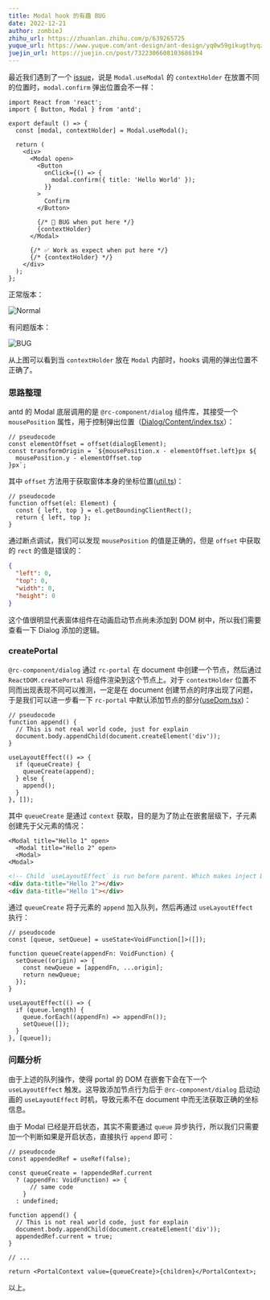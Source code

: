 ```yaml
---
title: Modal hook 的有趣 BUG
date: 2022-12-21
author: zombieJ
zhihu_url: https://zhuanlan.zhihu.com/p/639265725
yuque_url: https://www.yuque.com/ant-design/ant-design/yq0w59gikugthyqz
juejin_url: https://juejin.cn/post/7322306608103686194
---
```


最近我们遇到了一个 [issue](https://github.com/ant-design/ant-design/issues/39427)，说是 `Modal.useModal` 的 `contextHolder` 在放置不同的位置时，`modal.confirm` 弹出位置会不一样：

```tsx
import React from 'react';
import { Button, Modal } from 'antd';

export default () => {
  const [modal, contextHolder] = Modal.useModal();

  return (
    <div>
      <Modal open>
        <Button
          onClick={() => {
            modal.confirm({ title: 'Hello World' });
          }}
        >
          Confirm
        </Button>

        {/* 🚨 BUG when put here */}
        {contextHolder}
      </Modal>

      {/* ✅ Work as expect when put here */}
      {/* {contextHolder} */}
    </div>
  );
};
```

正常版本：

![Normal](https://mdn.alipayobjects.com/huamei_7uahnr/afts/img/A*VJJUTL88uM4AAAAAAAAAAAAADrJ8AQ/original)

有问题版本：

![BUG](https://mdn.alipayobjects.com/huamei_7uahnr/afts/img/A*a_ulS7EaylkAAAAAAAAAAAAADrJ8AQ/original)

从上图可以看到当 `contextHolder` 放在 `Modal` 内部时，hooks 调用的弹出位置不正确了。

### 思路整理

antd 的 Modal 底层调用的是 `@rc-component/dialog` 组件库，其接受一个 `mousePosition` 属性，用于控制弹出位置（[Dialog/Content/index.tsx](https://github.com/react-component/dialog/blob/79649e187ee512be6b3eb3b76e4a6b618b67ebc7/src/Dialog/Content/index.tsx#L43)）：

```tsx
// pseudocode
const elementOffset = offset(dialogElement);
const transformOrigin = `${mousePosition.x - elementOffset.left}px ${
  mousePosition.y - elementOffset.top
}px`;
```

其中 `offset` 方法用于获取窗体本身的坐标位置([util.ts](https://github.com/react-component/dialog/blob/79649e187ee512be6b3eb3b76e4a6b618b67ebc7/src/util.ts#L28))：

```tsx
// pseudocode
function offset(el: Element) {
  const { left, top } = el.getBoundingClientRect();
  return { left, top };
}
```

通过断点调试，我们可以发现 `mousePosition` 的值是正确的，但是 `offset` 中获取的 `rect` 的值是错误的：

```json
{
  "left": 0,
  "top": 0,
  "width": 0,
  "height": 0
}
```

这个值很明显代表窗体组件在动画启动节点尚未添加到 DOM 树中，所以我们需要查看一下 Dialog 添加的逻辑。

### createPortal

`@rc-component/dialog` 通过 `rc-portal` 在 document 中创建一个节点，然后通过 `ReactDOM.createPortal` 将组件渲染到这个节点上。对于 `contextHolder` 位置不同而出现表现不同可以推测，一定是在 document 创建节点的时序出现了问题，于是我们可以进一步看一下 `rc-portal` 中默认添加节点的部分([useDom.tsx](https://github.com/react-component/portal/blob/85e6e15ee97c70ec260c5409d9d273d6967e3560/src/useDom.tsx#L55))：

```tsx
// pseudocode
function append() {
  // This is not real world code, just for explain
  document.body.appendChild(document.createElement('div'));
}

useLayoutEffect(() => {
  if (queueCreate) {
    queueCreate(append);
  } else {
    append();
  }
}, []);
```

其中 `queueCreate` 是通过 `context` 获取，目的是为了防止在嵌套层级下，子元素创建先于父元素的情况：

```tsx
<Modal title="Hello 1" open>
  <Modal title="Hello 2" open>
  <Modal>
<Modal>
```

```html
<!-- Child `useLayoutEffect` is run before parent. Which makes inject DOM before parent -->
<div data-title="Hello 2"></div>
<div data-title="Hello 1"></div>
```

通过 `queueCreate` 将子元素的 `append` 加入队列，然后再通过 `useLayoutEffect` 执行：

```tsx
// pseudocode
const [queue, setQueue] = useState<VoidFunction[]>([]);

function queueCreate(appendFn: VoidFunction) {
  setQueue((origin) => {
    const newQueue = [appendFn, ...origin];
    return newQueue;
  });
}

useLayoutEffect(() => {
  if (queue.length) {
    queue.forEach((appendFn) => appendFn());
    setQueue([]);
  }
}, [queue]);
```

### 问题分析

由于上述的队列操作，使得 portal 的 DOM 在嵌套下会在下一个 `useLayoutEffect` 触发。这导致添加节点行为后于 `@rc-component/dialog` 启动动画的 `useLayoutEffect` 时机，导致元素不在 document 中而无法获取正确的坐标信息。

由于 Modal 已经是开启状态，其实不需要通过 `queue` 异步执行，所以我们只需要加一个判断如果是开启状态，直接执行 `append` 即可：

```tsx
// pseudocode
const appendedRef = useRef(false);

const queueCreate = !appendedRef.current
  ? (appendFn: VoidFunction) => {
      // same code
    }
  : undefined;

function append() {
  // This is not real world code, just for explain
  document.body.appendChild(document.createElement('div'));
  appendedRef.current = true;
}

// ...

return <PortalContext value={queueCreate}>{children}</PortalContext>;
```

以上。
